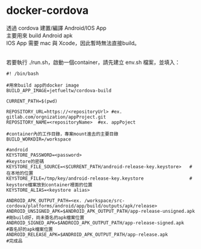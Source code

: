 # docker-cordova
透過 cordova 建置/編譯 Android/IOS App</br>
主要用來 build Android apk</br>
IOS App 需要 mac 與 Xcode，因此暫時無法直接build。</br></br>

若要執行 ./run.sh，啟動一個container，請先建立 env.sh 檔案，並填入：

````
#! /bin/bash

#用來build app的docker image
BUILD_APP_IMAGE=jetfueltw/cordova-build

CURRENT_PATH=$(pwd)

REPOSITORY_URL=https://<repositoryUrl> #ex. gitlab.com/orgnization/appProject.git
REPOSITORY_NAME=<repositoryName>  #ex. appPoject

#container內的工作目錄，專案mount進去的主要目錄
BUILD_WORKDIR=/workspace

#android
KEYSTORE_PASSWORD=<password>                                        #keystore的密碼
KEYSTORE_FILE_SOURCE=<$CURRENT_PATH/android-release-key.keystore>   # 在本地的位置
KEYSTORE_FILE=/tmp/key/android-release-key.keystore                 # keystore檔案放到container裡面的位置
KEYSTORE_ALIAS=<keystore alias>

ANDROID_APK_OUTPUT_PATH=<ex. /workspace/src-cordova/platforms/android/app/build/outputs/apk/release>
ANDROID_UNSIGNED_APK=$ANDROID_APK_OUTPUT_PATH/app-release-unsigned.apk  #剛build好，尚未簽名的apk檔案位置
ANDROID_SIGNED_APK=$ANDROID_APK_OUTPUT_PATH/app-release-signed.apk      #簽名好的apk檔案位置
ANDROID_RELEASE_APK=$ANDROID_APK_OUTPUT_PATH/app-release.apk            #完成品
````
